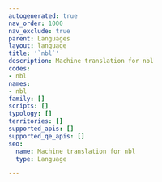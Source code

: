 ```yaml
---
autogenerated: true
nav_order: 1000
nav_exclude: true
parent: Languages
layout: language
title: '`nbl`'
description: Machine translation for nbl
codes:
- nbl
names:
- nbl
family: []
scripts: []
typology: []
territories: []
supported_apis: []
supported_qe_apis: []
seo:
  name: Machine translation for nbl
  type: Language

---
```


